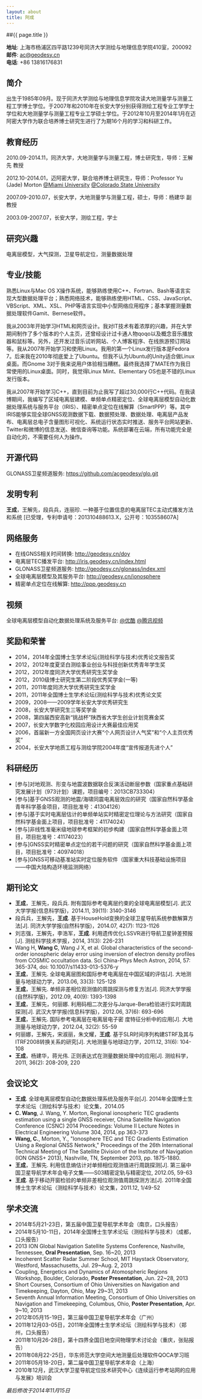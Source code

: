 ```yaml
---
layout: about
title: 阿成
---
```

##{{ page.title }}

**地址**: 上海市杨浦区四平路1239号同济大学测绘与地理信息学院410室，200092   
**邮件**: ac@geodesy.cn   
**电话**: +86 13816176831

## 简介
出生于1985年09月。现于同济大学测绘与地理信息学院攻读大地测量学与测量工程工学博士学位。于2007年和2010年在长安大学分别获得测绘工程专业工学学士学位和大地测量学与测量工程专业工学硕士学位。于2012年10月至2014年1月在迈阿密大学作为联合培养博士研究生进行了为期16个月的学习和科研工作。

## 教育经历
2010.09-2014.11，同济大学，大地测量学与测量工程，博士研究生，导师：王解先 教授

2012.10-2014.01，迈阿密大学，联合培养博士研究生，导师：Professor Yu (Jade) Morton [@Miami University](http://www.users.muohio.edu/mortonyt) [@Colorado State University](http://gpslab.colostate.edu)

2007.09-2010.07，长安大学，大地测量学与测量工程，硕士，导师：杨建华 副教授

2003.09-2007.07，长安大学，测绘工程，学士

## 研究兴趣
电离层模型，大气探测，卫星导航定位，测量数据处理

## 专业/技能
熟悉Linux与Mac OS X操作系统，能够熟练使用C++、Fortran、Bash等语言实现大型数据处理平台；熟悉网络技术，能够熟练使用HTML、CSS、JavaScript、VBScript、XML、XSL、PHP等语言实现中小型网络应用程序；基本掌握测量数据处理软件Gamit、Bernese软件。

我从2003年开始学习HTML和网页设计。我对IT技术有着浓厚的兴趣，并在大学期间制作了多个版本的个人主页，还曾经设计过卡通人物qoqo以及概念音乐播放器和鼠标等。另外，还开发过音乐试听网站、个人博客程序、在线旅游预订网站等。我从2007年开始学习和使用Linux。我用的第一个Linux发行版本是Fedora 7。后来我在2010年彻底爱上了Ubuntu。但我不认为Ubuntu的Unity适合做Linux桌面。而Gnome 3对于我来说用户体验相当糟糕。最终我选择了MATE作为我日常使用的Linux桌面。同时，我觉得Linux Mint、Elementary OS也是不错的Linux发行版本。

我从2007年开始学习C++，直到目前为止我写了超过30,000行C++代码。在我读博期间，我编写了区域电离层建模、单频单点精密定位、全球电离层模型自动化数据处理系统与服务平台（IRIS）、精密单点定位在线解算（SmartPPP）等。其中IRIS能够实现全球GNSS观测数据下载、数据预处理、数据处理、电离层产品发布、电离层总电子含量图形可视化、系统运行状态实时推送、服务平台网站更新、Twitter和微博的信息发送、微信查询等功能。系统部署在云端，所有功能完全是自动化的，不需要任何人为操作。

## 开源代码
GLONASS卫星频道服务: <https://github.com/acgeodesy/glo.git>

## 发明专利
**王成**，王解先，段兵兵，连丽珍. 一种基于位置信息的电离层TEC主动式播发方法和系统 [已受理，专利申请号：201310488613.X，公开号：103558607A]

## 网络服务
- 在线GNSS相关时间转换: <http://geodesy.cn/doy>
- 电离层TEC播发平台: <http://iris.geodesy.cn/index.html>
- GLONASS卫星频道服务: <http://geodesy.cn/glonass/index.xml>
- 全球电离层模型及其服务平台: <http://geodesy.cn/ionosphere>
- 精密单点定位在线解算: <http://ppp.geodesy.cn>

## 视频
全球电离层模型自动化数据处理系统及服务平台: [@优酷](http://v.youku.com/v_show/id_XNzM1MzYzODYw.html)  [@腾讯视频](http://v.qq.com/boke/page/u/0/a/u0131yunvla.html)

## 奖励和荣誉
- 2014，2014年全国博士生学术论坛(测绘科学与技术)优秀论文报告奖
- 2012，2012年度夏坚白测绘事业创业与科技创新优秀青年学生奖
- 2012，2012年度同济大学优秀研究生奖学金
- 2012，2010级博士研究生第二阶段优秀奖学金(一等)
- 2011，2011年度同济大学优秀研究生奖学金
- 2011，2011年全国博士生学术论坛(测绘科学与技术)优秀论文奖
- 2009，2008——2009学年长安大学优秀研究生
- 2008，长安大学研究生三等奖学金
- 2008，第四届西安高新“挑战杯”陕西省大学生创业计划竞赛金奖
- 2007，长安大学数字化校园应用设计大赛最佳应用奖
- 2006，首届新一方全国网页设计大赛“个人网页设计人气奖”和“个人主页优秀奖”
- 2004，长安大学地质工程与测绘学院2004年度“宣传报道先进个人”

## 科研经历
- [参与]对地观测、形变与地震波数据联合反演活动断层参数（国家重点基础研究发展计划（973计划）课题，项目编号：2013CB733304）
- [参与]基于GNSS观测的地震/海啸同震电离层效应的研究（国家自然科学基金青年科学基金项目，项目批准号：41304126）
- [参与]基于实时电离层估计的单频单站实时精密定位理论与方法研究（国家自然科学基金面上项目，项目批准号：41174024）
- [参与]非线性准毫米级地球参考框架的初步构建（国家自然科学基金面上项目，项目批准号：41174023）
- [参与]GNSS实时精密单点定位的若干问题的研究（国家自然科学基金面上项目，项目批准号：40974018）
- [参与]GNSS可移动基准站实时定位服务软件（国家重大科技基础设施项目——中国大陆构造环境监测网络）

## 期刊论文
- **王成**，王解先，段兵兵. 附有国际参考电离层约束的全球电离层模型[J]. 武汉大学学报(信息科学版)，2014.11, 39(11): 3140-3146 
- 段兵兵，王解先，**王成**. 基于HouseHold变换的全球卫星导航系统参数解算方法[J]. 同济大学学报(自然科学版)，2014.07, 42(7): 1123-1126
- 刘志强，王解先，李浩军，**王成**. 利用遗传优化LSSVR进行导航卫星钟差预报[J]. 测绘科学技术学报，2014, 31(3): 226-231
- Wang H, **Wang C**, Wang J X, et al. Global characteristics of the second-order ionospheric delay error using inversion of electron density profiles from COSMIC occultation data. Sci China-Phys Mech Astron, 2014, 57: 365-374, doi: 10.1007/s11433-013-5376-y
- **王成**，王解先. 全球电离层图和国际参考电离层在中国区域的评估[J]. 大地测量与地球动力学，2013.06, 33(3): 125-128
- **王成**，王解先. 单频非差相位观测值的周跳探测与修复方法[J]. 同济大学学报(自然科学版)，2012.09, 40(9): 1393-1398
- **王成**，王解先，何丽娜. 利用码相二次差分与Jarque-Bera检验进行实时周跳探测[J]. 武汉大学学报(信息科学版)，2012.06, 37(6): 693-696
- **王成**，王解先. 国际参考电离层在电离层电子密 度特征分析中的应用[J]. 大地测量与地球动力学，2012.04, 32(2): 55-59
- 何丽娜，王解先，宋淑丽，朱文耀，**王成**. 基于SLR时间序列构建STRF及其与ITRF2008转换关系的研究[J]. 大地测量与地球动力学，2011.12, 31(6): 104-108
- **王成**，杨建华，蒋光伟. 正则表达式在测量数据处理中的应用[J]. 测绘科学，2011, 36(2): 208-209, 220

## 会议论文
- **王成**. 全球电离层模型自动化数据处理系统及服务平台[J]. 2014年全国博士生学术论坛（测绘科学与技术）论文集，2014.05
- **C. Wang**, J. Wang, Y. Morton, Regional ionospheric TEC gradients estimation using a single GNSS receiver, China Satellite Navigation Conference (CSNC) 2014 Proceedings: Volume II Lecture Notes in Electrical Engineering Volume 304, 2014, pp 363-373 
- **Wang, C.**, Morton, Y., "Ionosphere TEC and TEC Gradients Estimation Using a Regional GNSS Network," Proceedings of the 26th International Technical Meeting of The Satellite Division of the Institute of Navigation (ION GNSS+ 2013), Nashville, TN, September 2013, pp. 1875-1880. 
- **王成**，王解先. 利用信息熵估计对单频相位观测值进行周跳探测[J]. 第三届中国卫星导航学术年会电子文集——S03精密定轨与精密定位, 2012.05, 59-63
- **王成**. 基于移动开窗检验的单频非差相位观测值周跳探测方法[J]. 2011年全国博士生学术论坛（测绘科学与技术）论文集，2011.12, 1/49-52

## 学术交流
- 2014年5月21-23日，第五届中国卫星导航学术年会（南京，口头报告）
- 2014年5月10-11日，2014年全国博士生学术论坛（测绘科学与技术）（成都，口头报告）
- 2013 ION Global Navigation Satellite Systems Conference, Nashville, Tennessee, **Oral Presentation**, Sep. 16~20, 2013
- Incoherent Scatter Radar Summer School, MIT Haystack Observatory, Westford, Massachusetts, Jul. 29~Aug. 2, 2013
- Coupling, Energetics and Dynamics of Atomospheric Regions Workshop, Boulder, Colorado, **Poster Presentation**, Jun. 22~28, 2013
- Short Courses, Consortium of Ohio Universities on Navigation and Timekeeping, Dayton, Ohio, May 29~31, 2013
- Seventh Annual Information Meeting, Consortium of Ohio Universities on Navigation and Timekeeping, Columbus, Ohio, **Poster Presentation**, Apr. 9~10, 2013
- 2012年05月15-19日，第三届中国卫星导航学术年会（广州）
- 2011年12月03-05日，2011年全国博士生学术论坛（测绘科学与技术）（郑州，口头报告）
- 2011年10月26-28日，第十四界全国日地空间物理学术讨论会（重庆，张贴报告）
- 2011年08月22-25日，华东师范大学空间大地测量后处理软件QOCA学习班
- 2011年05月18-20日，第二届中国卫星导航学术年会（上海）
- 2010年12月，武汉大学卫星导航定位技术研究中心《连续运行参考站网的应用与发展》培训会

*最后修改于2014年11月15日*
